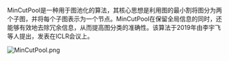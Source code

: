 MinCutPool是一种用于图池化的算法，其核心思想是利用图的最小割将图分为两个子图，并将每个子图表示为一个节点。MinCutPool在保留全局信息的同时，还能够有效地去除冗余信息，从而提高图分类的准确性。该算法于2019年由李宇飞等人提出，发表在ICLR会议上。

![MinCutPool.png](https://blog95.oss-cn-beijing.aliyuncs.com/CNN/MinCutPool.png)
